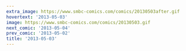 ```yaml
---
extra_image: https://www.smbc-comics.com/comics/20130503after.gif
hovertext: '2013-05-03'
image: https://www.smbc-comics.com/comics/20130503.gif
next_comic: '2013-05-04'
prev_comic: '2013-05-02'
title: '2013-05-03'
---
```


